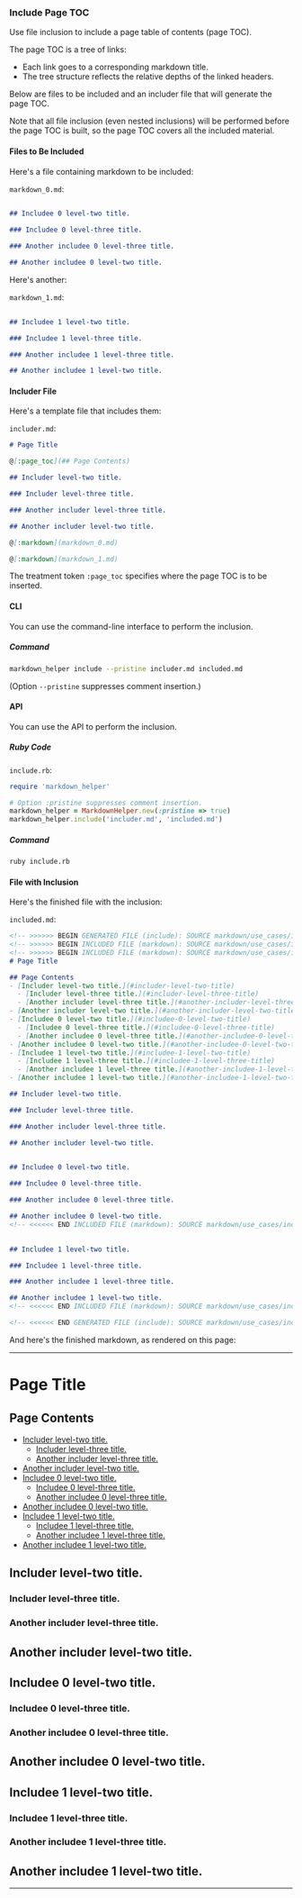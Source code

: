 ### Include Page TOC

Use file inclusion to include a page table of contents (page TOC).

The page TOC is a tree of links:

- Each link goes to a corresponding markdown title.
- The tree structure reflects the relative depths of the linked headers.

Below are files to be included and an includer file that will generate the page TOC.

Note that all file inclusion (even nested inclusions) will be performed before the page TOC is built, so the page TOC covers all the included material.

#### Files to Be Included

Here's a file containing markdown to be included:

```markdown_0.md```:
```markdown
        
## Includee 0 level-two title.

### Includee 0 level-three title.

### Another includee 0 level-three title.

## Another includee 0 level-two title.
```

Here's another:

```markdown_1.md```:
```markdown
        
## Includee 1 level-two title.

### Includee 1 level-three title.

### Another includee 1 level-three title.

## Another includee 1 level-two title.
```

#### Includer File

Here's a template file that includes them:

```includer.md```:
```markdown
# Page Title

@[:page_toc](## Page Contents)

## Includer level-two title.

### Includer level-three title.

### Another includer level-three title.

## Another includer level-two title.

@[:markdown](markdown_0.md)

@[:markdown](markdown_1.md)
```

The treatment token ```:page_toc``` specifies where the page TOC is to be inserted.

#### CLI

You can use the command-line interface to perform the inclusion.

##### Command

```sh
markdown_helper include --pristine includer.md included.md
```

(Option ```--pristine``` suppresses comment insertion.)

#### API

You can use the API to perform the inclusion.

##### Ruby Code

```include.rb```:
```ruby
require 'markdown_helper'

# Option :pristine suppresses comment insertion.
markdown_helper = MarkdownHelper.new(:pristine => true)
markdown_helper.include('includer.md', 'included.md')
```

##### Command

```sh
ruby include.rb
```

#### File with Inclusion

Here's the finished file with the inclusion:

```included.md```:
```markdown
<!-- >>>>>> BEGIN GENERATED FILE (include): SOURCE markdown/use_cases/include_files/include_page_toc/includer.md -->
<!-- >>>>>> BEGIN INCLUDED FILE (markdown): SOURCE markdown/use_cases/include_files/include_page_toc/markdown_1.md -->
<!-- >>>>>> BEGIN INCLUDED FILE (markdown): SOURCE markdown/use_cases/include_files/include_page_toc/markdown_0.md -->
# Page Title

## Page Contents
- [Includer level-two title.](#includer-level-two-title)
  - [Includer level-three title.](#includer-level-three-title)
  - [Another includer level-three title.](#another-includer-level-three-title)
- [Another includer level-two title.](#another-includer-level-two-title)
- [Includee 0 level-two title.](#includee-0-level-two-title)
  - [Includee 0 level-three title.](#includee-0-level-three-title)
  - [Another includee 0 level-three title.](#another-includee-0-level-three-title)
- [Another includee 0 level-two title.](#another-includee-0-level-two-title)
- [Includee 1 level-two title.](#includee-1-level-two-title)
  - [Includee 1 level-three title.](#includee-1-level-three-title)
  - [Another includee 1 level-three title.](#another-includee-1-level-three-title)
- [Another includee 1 level-two title.](#another-includee-1-level-two-title)

## Includer level-two title.

### Includer level-three title.

### Another includer level-three title.

## Another includer level-two title.

        
## Includee 0 level-two title.

### Includee 0 level-three title.

### Another includee 0 level-three title.

## Another includee 0 level-two title.
<!-- <<<<<< END INCLUDED FILE (markdown): SOURCE markdown/use_cases/include_files/include_page_toc/markdown_0.md -->

        
## Includee 1 level-two title.

### Includee 1 level-three title.

### Another includee 1 level-three title.

## Another includee 1 level-two title.
<!-- <<<<<< END INCLUDED FILE (markdown): SOURCE markdown/use_cases/include_files/include_page_toc/markdown_1.md -->

<!-- <<<<<< END GENERATED FILE (include): SOURCE markdown/use_cases/include_files/include_page_toc/includer.md -->
```

And here's the finished markdown, as rendered on this page:

---

<!-- >>>>>> BEGIN GENERATED FILE (include): SOURCE markdown/use_cases/include_files/include_page_toc/includer.md -->
<!-- >>>>>> BEGIN INCLUDED FILE (markdown): SOURCE markdown/use_cases/include_files/include_page_toc/markdown_1.md -->
<!-- >>>>>> BEGIN INCLUDED FILE (markdown): SOURCE markdown/use_cases/include_files/include_page_toc/markdown_0.md -->
# Page Title

## Page Contents
- [Includer level-two title.](#includer-level-two-title)
  - [Includer level-three title.](#includer-level-three-title)
  - [Another includer level-three title.](#another-includer-level-three-title)
- [Another includer level-two title.](#another-includer-level-two-title)
- [Includee 0 level-two title.](#includee-0-level-two-title)
  - [Includee 0 level-three title.](#includee-0-level-three-title)
  - [Another includee 0 level-three title.](#another-includee-0-level-three-title)
- [Another includee 0 level-two title.](#another-includee-0-level-two-title)
- [Includee 1 level-two title.](#includee-1-level-two-title)
  - [Includee 1 level-three title.](#includee-1-level-three-title)
  - [Another includee 1 level-three title.](#another-includee-1-level-three-title)
- [Another includee 1 level-two title.](#another-includee-1-level-two-title)

## Includer level-two title.

### Includer level-three title.

### Another includer level-three title.

## Another includer level-two title.

        
## Includee 0 level-two title.

### Includee 0 level-three title.

### Another includee 0 level-three title.

## Another includee 0 level-two title.
<!-- <<<<<< END INCLUDED FILE (markdown): SOURCE markdown/use_cases/include_files/include_page_toc/markdown_0.md -->

        
## Includee 1 level-two title.

### Includee 1 level-three title.

### Another includee 1 level-three title.

## Another includee 1 level-two title.
<!-- <<<<<< END INCLUDED FILE (markdown): SOURCE markdown/use_cases/include_files/include_page_toc/markdown_1.md -->

<!-- <<<<<< END GENERATED FILE (include): SOURCE markdown/use_cases/include_files/include_page_toc/includer.md -->

---
